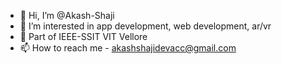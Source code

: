 - 👋 Hi, I’m @Akash-Shaji
- 👀 I’m interested in app development, web development, ar/vr
- 🌱 Part of IEEE-SSIT VIT Vellore
- 📫 How to reach me - akashshajidevacc@gmail.com


